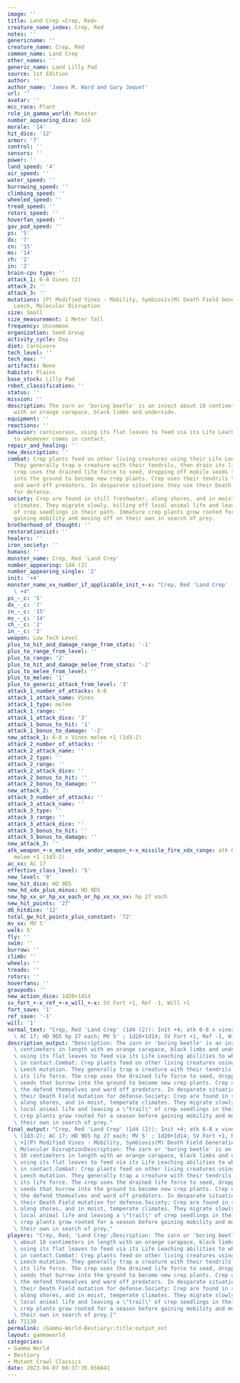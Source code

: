 ```yaml
---
image: ''
title: Land Crep «Crep, Red»
creature_name_index: Crep, Red
notes: ''
genericname: ''
creature_name: Crep, Red
common_name: Land Crep
other_names: ''
generic_name: Land Lilly Pad
source: 1st Edition
author: ''
author_name: 'James M. Ward and Gary Jaquet'
url: ''
avatar: ''
mcc_race: Plant
role_in_gamma_world: Monster
number_appearing_dice: 1d4
morale: '14'
hit_dice: '12'
armor: '7'
control: ''
sensors: ''
power: ''
land_speed: '4'
air_speed: ''
water_speed: ''
burrowing_speed: ''
climbing_speed: ''
wheeled_speed: ''
tread_speed: ''
rotors_speed: ''
hoverfan_speed: ''
gav_pod_speed: ''
ps: '5'
dx: '7'
cn: '15'
ms: '14'
ch: '2'
in: '2'
brain-cpu type: ''
attack_1: 6-8 Vines (2)
attack_2: ''
attack_3: ''
mutations: (P) Modified Vines - Mobility, Symbiosis(M) Death Field Generation, Life
  Leech, Molecular Disruption
size: Small
size_measurement: 1 Meter Tall
frequency: Uncommon
organization: Seed Group
activity_cycle: Day
diet: Carnivore
tech_level: ''
tech_max: ''
artifacts: None
habitat: Plains
base_stock: Lilly Pad
robot_classification: ''
status: ''
mission: ''
description: The zarn or 'boring beetle' is an insect about 10 centimeters in length
  with an orange carapace, black limbs and underside.
equipment: ''
reactions: ''
behavior: carnivorous, using its flat leaves to feed via its Life Leaching abilities
  to whomever comes in contact.
repair_and_healing: ''
new_description: ''
combat: Crep plants feed on other living creatures using their Life Leech mutation.
  They generally trap a creature with their tendrils, then drain its life force. The
  crep uses the drained life force to seed, dropping off mobile seeds that burrow
  into the ground to become new crep plants. Crep uses their tendrils the defend themselves
  and ward off predators. In desparate situations they use their Death Field mutation
  for defense.
society: Crep are found in still freshwater, along shores, and in moist, temperate
  climates. They migrate slowly, killing off local animal life and leaving a "trail"
  of crep seedlings in their path. Immature crep plants grow rooted for a season before
  gaining mobility and moving off on their own in search of prey.
brotherhood_of_thought: ''
restorationsist: ''
healers: ''
iron_society: ''
humans: ''
monster_name: Crep, Red 'Land Crep'
number_appearing: 1d4 (2)
number_appearing_single: '2'
init: '+4'
monster_name_xx_number_if_applicable_init_+-x: "Crep, Red 'Land Crep' (1d4 (2)): Init\
  \ +4"
ps_-_c: '5'
dx_-_c: '7'
cn_-_c: '15'
ms_-_c: '14'
ch_-_c: '2'
in_-_c: '2'
weapon: Low Tech Level
plus_to_hit_and_damage_range_from_stats: '-1'
plus_to_range_from_level: ''
plus_to_range: '2'
plus_to_hit_and_damage_melee_from_stats: '-2'
plus_to_melee_from_level: ''
plus_to_melee: '1'
plus_to_generic_attack_from_level: '3'
attack_1_number_of_attacks: 6-8
attack_1_attack_name: Vines
attack_1_type: melee
attack_1_range: ''
attack_1_attack_dice: '3'
attack_1_bonus_to_hit: '1'
attack_1_bonus_to_damage: '-2'
new_attack_1: 6-8 x Vines melee +1 (1d3-2)
attack_2_number_of_attacks: ''
attack_2_attack_name: ''
attack_2_type: ''
attack_2_range: ''
attack_2_attack_dice: ''
attack_2_bonus_to_hit: ''
attack_2_bonus_to_damage: ''
new_attack_2: ''
attack_3_number_of_attacks: ''
attack_3_attack_name: ''
attack_3_type: ''
attack_3_range: ''
attack_3_attack_dice: ''
attack_3_bonus_to_hit: ''
attack_3_bonus_to_damage: ''
new_attack_3: ''
atk_weapon_+-x_melee_xdx_andor_weapon_+-x_missile_fire_xdx_range: atk 6-8 x vines
  melee +1 (1d3-2)
ac_xx: AC 17
effective_class_level: '5'
new_level: '9'
new_hit_dice: HD 9D5
new_hd_xdx_plus_minus: HD 9D5
new_hp_xx_or_hp_xx_each_or_hp_xx_xx_xx: hp 27 each
new_hit_points: '27'
d6_hitdice: '12'
total_gw_hit_points_plus_constant: '72'
mv_xx: MV 5'
walk: 5'
fly: ''
swim: ''
burrow: ''
climb: ''
wheels: ''
treads: ''
rotors: ''
hoverfans: ''
gravpods: ''
new_action_dice: 1d20+1d14
sv_fort_+-x_ref_+-x_will_+-x: SV Fort +1, Ref -1, Will +1
fort_save: '1'
ref_save: '-1'
will: '1'
normal_text: "Crep, Red 'Land Crep' (1d4 (2)): Init +4; atk 6-8 x vines melee +1 (1d3-2);\
  \ AC 17; HD 9D5 hp 27 each; MV 5' ; 1d20+1d14; SV Fort +1, Ref -1, Will +1"
description_output: "Description: The zarn or 'boring beetle' is an insect about 10\
  \ centimeters in length with an orange carapace, black limbs and underside.Behavior:carnivorous,\
  \ using its flat leaves to feed via its Life Leaching abilities to whomever comes\
  \ in contact.Combat: Crep plants feed on other living creatures using their Life\
  \ Leech mutation. They generally trap a creature with their tendrils, then drain\
  \ its life force. The crep uses the drained life force to seed, dropping off mobile\
  \ seeds that burrow into the ground to become new crep plants. Crep uses their tendrils\
  \ the defend themselves and ward off predators. In desparate situations they use\
  \ their Death Field mutation for defense.Society: Crep are found in still freshwater,\
  \ along shores, and in moist, temperate climates. They migrate slowly, killing off\
  \ local animal life and leaving a \"trail\" of crep seedlings in their path. Immature\
  \ crep plants grow rooted for a season before gaining mobility and moving off on\
  \ their own in search of prey."
final_output: "Crep, Red 'Land Crep' (1d4 (2)): Init +4; atk 6-8 x vines melee +1\
  \ (1d3-2); AC 17; HD 9D5 hp 27 each; MV 5' ; 1d20+1d14; SV Fort +1, Ref -1, Will\
  \ +1(P) Modified Vines - Mobility, Symbiosis(M) Death Field Generation, Life Leech,\
  \ Molecular DisruptionDescription: The zarn or 'boring beetle' is an insect about\
  \ 10 centimeters in length with an orange carapace, black limbs and underside.Behavior:carnivorous,\
  \ using its flat leaves to feed via its Life Leaching abilities to whomever comes\
  \ in contact.Combat: Crep plants feed on other living creatures using their Life\
  \ Leech mutation. They generally trap a creature with their tendrils, then drain\
  \ its life force. The crep uses the drained life force to seed, dropping off mobile\
  \ seeds that burrow into the ground to become new crep plants. Crep uses their tendrils\
  \ the defend themselves and ward off predators. In desparate situations they use\
  \ their Death Field mutation for defense.Society: Crep are found in still freshwater,\
  \ along shores, and in moist, temperate climates. They migrate slowly, killing off\
  \ local animal life and leaving a \"trail\" of crep seedlings in their path. Immature\
  \ crep plants grow rooted for a season before gaining mobility and moving off on\
  \ their own in search of prey."
players: "Crep, Red; 'Land Crep';Description: The zarn or 'boring beetle' is an insect\
  \ about 10 centimeters in length with an orange carapace, black limbs and underside.Behavior:carnivorous,\
  \ using its flat leaves to feed via its Life Leaching abilities to whomever comes\
  \ in contact.Combat: Crep plants feed on other living creatures using their Life\
  \ Leech mutation. They generally trap a creature with their tendrils, then drain\
  \ its life force. The crep uses the drained life force to seed, dropping off mobile\
  \ seeds that burrow into the ground to become new crep plants. Crep uses their tendrils\
  \ the defend themselves and ward off predators. In desparate situations they use\
  \ their Death Field mutation for defense.Society: Crep are found in still freshwater,\
  \ along shores, and in moist, temperate climates. They migrate slowly, killing off\
  \ local animal life and leaving a \"trail\" of crep seedlings in their path. Immature\
  \ crep plants grow rooted for a season before gaining mobility and moving off on\
  \ their own in search of prey.|"
id: 71138
permalink: /Gamma-World-Bestiary/:title:output_ext
layout: gammaworld
categories:
- Gamma World
- Bestiary
- Mutant Crawl Classics
date: 2023-04-07 08:37:35.650441
---
```

